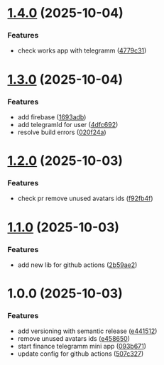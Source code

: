 # [1.4.0](https://github.com/Baranov-alexei18/telegramm-app-zentro-money/compare/v1.3.0...v1.4.0) (2025-10-04)


### Features

* check works app with telegramm ([4779c31](https://github.com/Baranov-alexei18/telegramm-app-zentro-money/commit/4779c31a19cfa9aab7b8c54f94d6cec0e8fd573d))

# [1.3.0](https://github.com/Baranov-alexei18/telegramm-app-zentro-money/compare/v1.2.0...v1.3.0) (2025-10-04)


### Features

* add firebase ([1693adb](https://github.com/Baranov-alexei18/telegramm-app-zentro-money/commit/1693adb6d3de4ba2ec7fe8977cd20eaea9a38c21))
* add telegramId for user ([4dfc692](https://github.com/Baranov-alexei18/telegramm-app-zentro-money/commit/4dfc6923c4a7162df3fdc0e23ca4422c48be1632))
* resolve build errors ([020f24a](https://github.com/Baranov-alexei18/telegramm-app-zentro-money/commit/020f24aa0290e49b7cf55d8df709e4cabf94f201))

# [1.2.0](https://github.com/Baranov-alexei18/telegramm-app-zentro-money/compare/v1.1.0...v1.2.0) (2025-10-03)


### Features

* check pr remove unused avatars ids ([f92fb4f](https://github.com/Baranov-alexei18/telegramm-app-zentro-money/commit/f92fb4f029c36d131abd82c6b28e8366457c8180))

# [1.1.0](https://github.com/Baranov-alexei18/telegramm-app-zentro-money/compare/v1.0.0...v1.1.0) (2025-10-03)


### Features

* add new lib for github actions ([2b59ae2](https://github.com/Baranov-alexei18/telegramm-app-zentro-money/commit/2b59ae29cc3038cff52c38804f7905a9b3d29d30))

# 1.0.0 (2025-10-03)


### Features

* add versioning with semantic release ([e441512](https://github.com/Baranov-alexei18/telegramm-app-zentro-money/commit/e441512e65928485c083f1a1119f767e47820833))
* remove unused avatars ids ([e458650](https://github.com/Baranov-alexei18/telegramm-app-zentro-money/commit/e458650540b0a19a02d6371e69ea1f517261a119))
* start finance telegramm mini app ([093b671](https://github.com/Baranov-alexei18/telegramm-app-zentro-money/commit/093b6713f929838017756676608dee0675c1876b))
* update config for github actions ([507c327](https://github.com/Baranov-alexei18/telegramm-app-zentro-money/commit/507c3271f5d7c3a2112e53e70c6a435e12724041))

